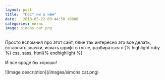 ```yaml
---
layout: post
title:  "Пост ни о чём"
date:   2018-05-22 09:44:50 +0000
categories: жизнь
image: simons cat.png
---
```

Просто вспомнил про этот сайт, блин так интересно это все делать, вставлять значки, искать шрифт в гугле, разбираться с {% highlight ruby %} css, sass, html{% endhighlight %}


И все вроде бы хорошо!

![Image description](/images/simons cat.png)
